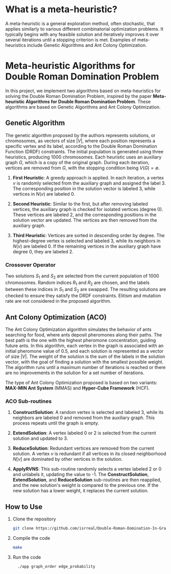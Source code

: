 # What is a meta-heuristic?
A meta-heuristic is a general exploration method, often stochastic, that applies similarly to various different combinatorial optimization problems. It typically begins with any feasible solution and iteratively improves it over several iterations until a stopping criterion is met. Examples of meta-heuristics include Genetic Algorithms and Ant Colony Optimization.


# Meta-heuristic Algorithms for Double Roman Domination Problem

In this project, we implement two algorithms based on meta-heuristics for solving the Double Roman Domination Problem, inspired by the paper **Meta-heuristic Algorithms for Double Roman Domination Problem**. These algorithms are based on Genetic Algorithms and Ant Colony Optimization.

## Genetic Algorithm

The genetic algorithm proposed by the authors represents solutions, or chromosomes, as vectors of size $|V|$, where each position represents a specific vertex and its label, according to the Double Roman Domination Function (DRDF) constraints. The initial population is generated using three heuristics, producing 1000 chromosomes. Each heuristic uses an auxiliary graph $G$, which is a copy of the original graph. During each iteration, vertices are removed from $G$, with the stopping condition being $V(G) = \emptyset$.

1. **First Heuristic**: A greedy approach is applied. In each iteration, a vertex $v$ is randomly selected from the auxiliary graph and assigned the label 3. The corresponding position in the solution vector is labeled 3, while vertices in $N(v)$ are labeled 0.
   
2. **Second Heuristic**: Similar to the first, but after removing labeled vertices, the auxiliary graph is checked for isolated vertices (degree 0). These vertices are labeled 2, and the corresponding positions in the solution vector are updated. The vertices are then removed from the auxiliary graph.

3. **Third Heuristic**: Vertices are sorted in descending order by degree. The highest-degree vertex is selected and labeled 3, while its neighbors in $N(v)$ are labeled 0. If the remaining vertices in the auxiliary graph have degree 0, they are labeled 2.

### Crossover Operator

Two solutions $S_1$ and $S_2$ are selected from the current population of 1000 chromosomes. Random indices $R_1$ and $R_2$ are chosen, and the labels between these indices in $S_1$ and $S_2$ are swapped. The resulting solutions are checked to ensure they satisfy the DRDF constraints. Elitism and mutation rate are not considered in the proposed algorithm.

## Ant Colony Optimization (ACO)

The Ant Colony Optimization algorithm simulates the behavior of ants searching for food, where ants deposit pheromones along their paths. The best path is the one with the highest pheromone concentration, guiding future ants. In this algorithm, each vertex in the graph is associated with an initial pheromone value of 0.5, and each solution is represented as a vector of size $|V|$. The weight of the solution is the sum of the labels in the solution vector, with the goal of finding a solution with the smallest possible weight. The algorithm runs until a maximum number of iterations is reached or there are no improvements in the solution for a set number of iterations.

The type of Ant Colony Optimization proposed is based on two variants: **MAX-MIN Ant System** (MMAS) and **Hyper-Cube Framework** (HCF).

### ACO Sub-routines

1. **ConstructSolution**: A random vertex is selected and labeled 3, while its neighbors are labeled 0 and removed from the auxiliary graph. This process repeats until the graph is empty.

2. **ExtendSolution**: A vertex labeled 0 or 2 is selected from the current solution and updated to 3.

3. **ReduceSolution**: Redundant vertices are removed from the current solution. A vertex $v$ is redundant if all vertices in its closed neighborhood $N[v]$ are dominated by other vertices in the solution.

4. **ApplyRVNS**: This sub-routine randomly selects a vertex labeled 2 or 0 and unlabels it, updating the value to -1. The **ConstructSolution**, **ExtendSolution**, and **ReduceSolution** sub-routines are then reapplied, and the new solution's weight is compared to the previous one. If the new solution has a lower weight, it replaces the current solution.



## How to Use

1. Clone the repository
   ```bash
   git clone https://github.com/isrreal/Double-Roman-Domination-In-Graphs-meta-heuristics.git

2. Compile the code
   ```bash
   make
   
3. Run the code
   ```bash
     ./app graph_order edge_probability
